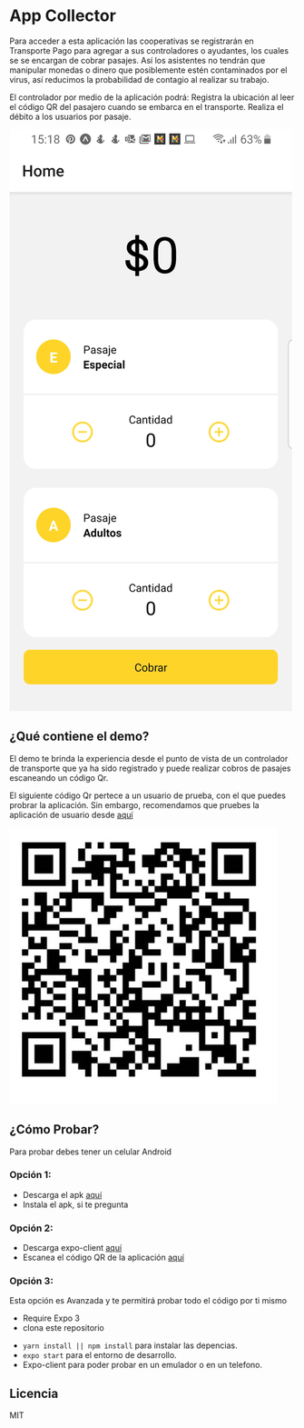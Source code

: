 # App Collector

Para acceder a esta aplicación las cooperativas se registrarán en Transporte Pago para agregar a sus controladores o ayudantes, los cuales se se encargan de cobrar pasajes. Así los asistentes no tendrán que manipular monedas o dinero que posiblemente estén contaminados por el virus, así reducimos la probabilidad de contagio al realizar su trabajo.

El controlador por medio de la aplicación podrá: Registra la ubicación al leer el código QR del pasajero cuando se embarca en el transporte. Realiza el débito a los usuarios por pasaje.

![captura de la app](app.jpeg)

## ¿Qué contiene el demo?

El demo te brinda la experiencia desde el punto de vista de un controlador de transporte que ya ha sido registrado y puede realizar cobros de pasajes escaneando un código Qr.

El siguiente código Qr pertece a un usuario de prueba, con el que puedes probrar la aplicación. Sin embargo, recomendamos que pruebes la aplicación de usuario desde [aquí](https://github.com/initgrammers/AppPassenger)

![Qr de prueba](qr.jpeg)

## ¿Cómo Probar?

Para probar debes tener un celular Android

### Opción 1:

- Descarga el apk [aquí](https://expo.io/artifacts/3630f861-a36c-462b-a71e-ba2a15ad7647)
- Instala el apk, si te pregunta

### Opción 2:

- Descarga expo-client [aquí](https://play.google.com/store/apps/details?id=host.exp.exponent)
- Escanea el código QR de la aplicación [aquí](https://expo.io/@henrymvc/AppCollector)

### Opción 3:

Esta opción es Avanzada y te permitirá probar todo el código por ti mismo

- Require Expo 3
- clona este repositorio

* `yarn install || npm install` para instalar las depencias.
* `expo start` para el entorno de desarrollo.
* Expo-client para poder probar en un emulador o en un telefono.

## Licencia

MIT
